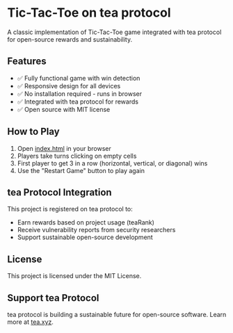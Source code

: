 # Tic-Tac-Toe on tea protocol

A classic implementation of Tic-Tac-Toe game integrated with tea protocol for open-source rewards and sustainability.

## Features
- ✅ Fully functional game with win detection
- ✅ Responsive design for all devices
- ✅ No installation required - runs in browser
- ✅ Integrated with tea protocol for rewards
- ✅ Open source with MIT license

## How to Play
1. Open [index.html](index.html) in your browser
2. Players take turns clicking on empty cells
3. First player to get 3 in a row (horizontal, vertical, or diagonal) wins
4. Use the "Restart Game" button to play again

## tea Protocol Integration
This project is registered on tea protocol to:
- Earn rewards based on project usage (teaRank)
- Receive vulnerability reports from security researchers
- Support sustainable open-source development

## License
This project is licensed under the MIT License.

## Support tea Protocol
tea protocol is building a sustainable future for open-source software. Learn more at [tea.xyz](https://tea.xyz).
